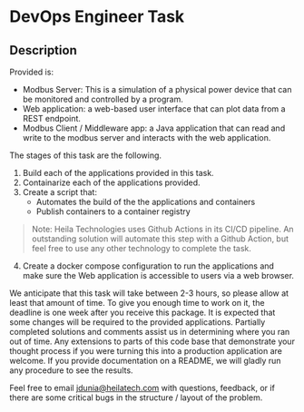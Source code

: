 # DevOps Engineer Task

## Description

Provided is: 
- Modbus Server: This is a simulation of a physical power device that can be monitored and controlled by a program.
- Web application: a web-based user interface that can plot data from a REST endpoint.
- Modbus Client / Middleware app: a Java application that can read and write to the modbus server and interacts with the web application. 

The stages of this task are the following.

1. Build each of the applications provided in this task.
2. Containarize each of the applications provided.
3. Create a script that:
   - Automates the build of the the applications and containers
   - Publish containers to a container registry

> Note: Heila Technologies uses Github Actions in its CI/CD pipeline. An outstanding solution will automate this step with a Github Action, but feel free to use any other technology to complete the task.

4. Create a docker compose configuration to run the applications and make sure the Web application is accessible to users via a web browser.

We anticipate that this task will take between 2-3 hours, so please allow at least that amount of time. To give you enough time to work on it, the deadline is one week after you receive this package. It is expected that some changes will be required to the provided applications. Partially completed solutions and comments assist us in determining where you ran out of time. Any extensions to parts of this code base that demonstrate your thought process if you were turning this into a production application are welcome. If you provide documentation on a README, we will gladly run any procedure to see the results.

Feel free to email jdunia@heilatech.com with questions, feedback, or if there are some critical bugs in the structure / layout of the problem.


